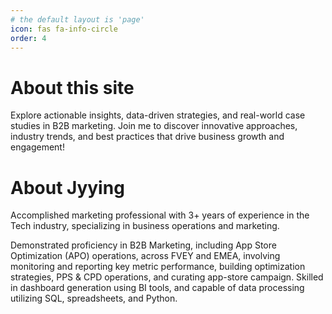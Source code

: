 ```yaml
---
# the default layout is 'page'
icon: fas fa-info-circle
order: 4
---
```


# About this site
Explore actionable insights, data-driven strategies, and real-world case studies in B2B marketing. Join me to discover innovative approaches, industry trends, and best practices that drive business growth and engagement!

# About Jyying
Accomplished marketing professional with 3+ years of experience in the Tech industry, specializing in business operations and marketing.

Demonstrated proficiency in B2B Marketing, including App Store Optimization (APO) operations, across FVEY and EMEA, involving monitoring and reporting key metric performance, building optimization strategies, PPS & CPD operations, and curating app-store campaign. Skilled in dashboard generation using BI tools, and capable of data processing utilizing SQL, spreadsheets, and Python.
